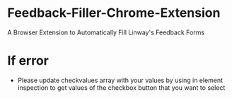 # Feedback-Filler-Chrome-Extension
A Browser Extension to Automatically Fill Linway's Feedback Forms

# If error
- Please update checkvalues array with your values by using in element inspection to get values of the checkbox button that you want to select
